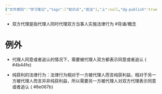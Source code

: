 ```yaml
---
{"文件类别":"学习笔记","tags":["知识点","民法"],"上":null,"dg-publish":true,"permalink":"/学习笔记studyup/知识点cheese/双方代理/","dgPassFrontmatter":true,"created":"2024-08-20T16:27:44.816+08:00","updated":"2024-10-25T12:27:52.868+08:00"}
---
```


- 双方代理是指代理人同时代理双方当事人实施法律行为 #背诵/概念 
# 例外
- 代理人同意或者追认的情况下，需要被代理人双方都表示同意或者追认
{ #4b44fe}

- 纯获利的法律行为：法律行为相对于一方被代理人而言纯获利益，相对于另一方被代理人而言并非纯获利益，所以需要另一方被代理人对双方代理表示同意或者追认
{ #8e067b}
